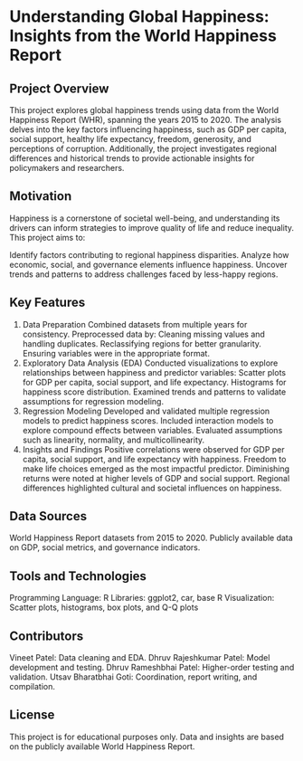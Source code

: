 # Understanding Global Happiness: Insights from the World Happiness Report

## Project Overview
This project explores global happiness trends using data from the World Happiness Report (WHR), spanning the years 2015 to 2020. The analysis delves into the key factors influencing happiness, such as GDP per capita, social support, healthy life expectancy, freedom, generosity, and perceptions of corruption. Additionally, the project investigates regional differences and historical trends to provide actionable insights for policymakers and researchers.

## Motivation
Happiness is a cornerstone of societal well-being, and understanding its drivers can inform strategies to improve quality of life and reduce inequality. This project aims to:

Identify factors contributing to regional happiness disparities.
Analyze how economic, social, and governance elements influence happiness.
Uncover trends and patterns to address challenges faced by less-happy regions.

## Key Features
1. Data Preparation
Combined datasets from multiple years for consistency.
Preprocessed data by:
Cleaning missing values and handling duplicates.
Reclassifying regions for better granularity.
Ensuring variables were in the appropriate format.
2. Exploratory Data Analysis (EDA)
Conducted visualizations to explore relationships between happiness and predictor variables:
Scatter plots for GDP per capita, social support, and life expectancy.
Histograms for happiness score distribution.
Examined trends and patterns to validate assumptions for regression modeling.
3. Regression Modeling
Developed and validated multiple regression models to predict happiness scores.
Included interaction models to explore compound effects between variables.
Evaluated assumptions such as linearity, normality, and multicollinearity.
4. Insights and Findings
Positive correlations were observed for GDP per capita, social support, and life expectancy with happiness.
Freedom to make life choices emerged as the most impactful predictor.
Diminishing returns were noted at higher levels of GDP and social support.
Regional differences highlighted cultural and societal influences on happiness.
## Data Sources
World Happiness Report datasets from 2015 to 2020.
Publicly available data on GDP, social metrics, and governance indicators.
## Tools and Technologies
Programming Language: R
Libraries: ggplot2, car, base R
Visualization: Scatter plots, histograms, box plots, and Q-Q plots
## Contributors
Vineet Patel: Data cleaning and EDA.
Dhruv Rajeshkumar Patel: Model development and testing.
Dhruv Rameshbhai Patel: Higher-order testing and validation.
Utsav Bharatbhai Goti: Coordination, report writing, and compilation.
## License
This project is for educational purposes only. Data and insights are based on the publicly available World Happiness Report.

